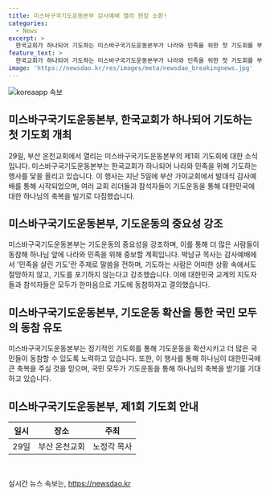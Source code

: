 ```yaml
---
title: 미스바구국기도운동본부 감사예배 열려 현장 소환!
categories:
  - News
excerpt: >
  한국교회가 하나되어 기도하는 미스바구국기도운동본부가 나라와 민족을 위한 첫 기도회를 부산 온천교회에서 개최한다. 대표 목사들의 감사예배와 축사가 이어지는 가운데, 교계 지도자들과 참석자들은 기도운동을 통해 하나님의 축복을 빌며 모두가 한마음으로 기도에 동참하자고 결의했다. 미스바는 정기적인 기도회를 통해 민족을 위해 중보하고, 미래에는 더 많은 사람들이 참여할 수 있도록 기도운동을 확산시킬 계획이다.
feature_text: >
  한국교회가 하나되어 기도하는 미스바구국기도운동본부가 나라와 민족을 위한 첫 기도회를 부산 온천교회에서 개최한다. 대표 목사들의 감사예배와 축사가 이어지는 가운데, 교계 지도자들과 참석자들은 기도운동을 통해 하나님의 축복을 빌며 모두가 한마음으로 기도에 동참하자고 결의했다. 미스바는 정기적인 기도회를 통해 민족을 위해 중보하고, 미래에는 더 많은 사람들이 참여할 수 있도록 기도운동을 확산시킬 계획이다.
image: 'https://newsdao.kr/res/images/meta/newsdao_breakingnews.jpg'
---
```


<p><img src="https://newsdao.kr/res/images/meta/newsdao_breakingnews.jpg" alt="koreaapp 속보" /></p>

<h2 data-ke-size="size28">미스바구국기도운동본부, 한국교회가 하나되어 기도하는 첫 기도회 개최</h2>

<p data-ke-size="size16">29일, 부산 온천교회에서 열리는 미스바구국기도운동본부의 제1회 기도회에 대한 소식입니다. 미스바구국기도운동본부는 한국교회가 하나되어 나라와 민족을 위해 기도하는 행사를 닻을 올리고 있습니다. 이 행사는 지난 5일에 부산 가야교회에서 발대식 감사예배를 통해 시작되었으며, 여러 교회 리더들과 참석자들이 기도운동을 통해 대한민국에 대한 하나님의 축복을 빌기로 다짐했습니다.</p>

<h2 data-ke-size="size26">미스바구국기도운동본부, 기도운동의 중요성 강조</h2>

<p data-ke-size="size16">미스바구국기도운동본부는 기도운동의 중요성을 강조하며, 이를 통해 더 많은 사람들이 동참해 하나님 앞에 나라와 민족을 위해 중보할 계획입니다. 박남규 목사는 감사예배에서 '민족을 살린 기도'란 주제로 말씀을 전하며, 기도하는 사람은 어떠한 상황 속에서도 절망하지 않고, 기도를 포기하지 않는다고 강조했습니다. 이에 대한민국 교계의 지도자들과 참석자들은 모두가 한마음으로 기도에 동참하자고 결의했습니다.</p>

<h2 data-ke-size="size26">미스바구국기도운동본부, 기도운동 확산을 통한 국민 모두의 동참 유도</h2>

<p data-ke-size="size16">미스바구국기도운동본부는 정기적인 기도회를 통해 기도운동을 확산시키고 더 많은 국민들이 동참할 수 있도록 노력하고 있습니다. 또한, 이 행사를 통해 하나님이 대한민국에 큰 축복을 주실 것을 믿으며, 국민 모두가 기도운동을 통해 하나님의 축복을 받기를 기대하고 있습니다.</p>

<h2 data-ke-size="size26">미스바구국기도운동본부, 제1회 기도회 안내</h2>

<table>
    <thead>
        <tr>
            <th style="text-align: center;">일시</th>
            <th style="text-align: center;">장소</th>
            <th style="text-align: center;">주최</th>
        </tr>
    </thead>
    <tbody>
        <tr>
            <td style="text-align: center;">29일</td>
            <td style="text-align: center;">부산 온천교회</td>
            <td style="text-align: center;">노정각 목사</td>
        </tr>
    </tbody>
</table>

<p data-ke-size="size16">&nbsp;</p>
실시간 뉴스 속보는, <a href="https://newsdao.kr" rel="dofollow">https://newsdao.kr</a>


